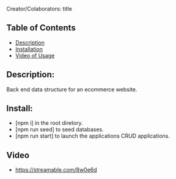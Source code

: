Creator/Colaborators: title

## Table of Contents

- [Description](#description)
- [Installation](#install)
- [Video of Usage](#video)

## Description:

Back end data structure for an ecommerce website.

## Install:

- [npm i] in the root diretory.	
- [npm run seed] to seed databases.
- [npm run start] to launch the applications CRUD applications.

## Video

- https://streamable.com/8w0e6d